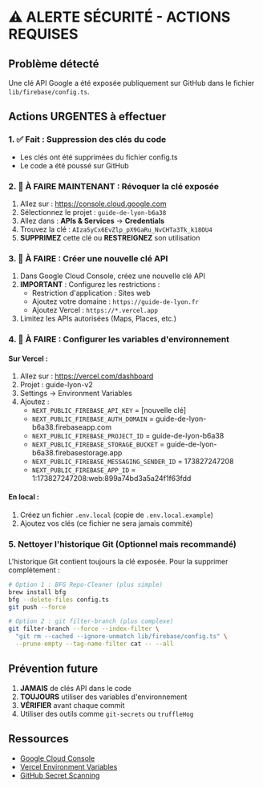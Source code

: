 # ⚠️ ALERTE SÉCURITÉ - ACTIONS REQUISES

## Problème détecté
Une clé API Google a été exposée publiquement sur GitHub dans le fichier `lib/firebase/config.ts`.

## Actions URGENTES à effectuer

### 1. ✅ Fait : Suppression des clés du code
- Les clés ont été supprimées du fichier config.ts
- Le code a été poussé sur GitHub

### 2. 🔴 À FAIRE MAINTENANT : Révoquer la clé exposée

1. Allez sur : https://console.cloud.google.com
2. Sélectionnez le projet : `guide-de-lyon-b6a38`
3. Allez dans : **APIs & Services** → **Credentials**
4. Trouvez la clé : `AIzaSyCx6EvZlp_pX9GaRu_NvCHTa3Tk_k18OU4`
5. **SUPPRIMEZ** cette clé ou **RESTREIGNEZ** son utilisation

### 3. 🔴 À FAIRE : Créer une nouvelle clé API

1. Dans Google Cloud Console, créez une nouvelle clé API
2. **IMPORTANT** : Configurez les restrictions :
   - Restriction d'application : Sites web
   - Ajoutez votre domaine : `https://guide-de-lyon.fr`
   - Ajoutez Vercel : `https://*.vercel.app`
3. Limitez les APIs autorisées (Maps, Places, etc.)

### 4. 🔴 À FAIRE : Configurer les variables d'environnement

#### Sur Vercel :
1. Allez sur : https://vercel.com/dashboard
2. Projet : guide-lyon-v2
3. Settings → Environment Variables
4. Ajoutez :
   - `NEXT_PUBLIC_FIREBASE_API_KEY` = [nouvelle clé]
   - `NEXT_PUBLIC_FIREBASE_AUTH_DOMAIN` = guide-de-lyon-b6a38.firebaseapp.com
   - `NEXT_PUBLIC_FIREBASE_PROJECT_ID` = guide-de-lyon-b6a38
   - `NEXT_PUBLIC_FIREBASE_STORAGE_BUCKET` = guide-de-lyon-b6a38.firebasestorage.app
   - `NEXT_PUBLIC_FIREBASE_MESSAGING_SENDER_ID` = 173827247208
   - `NEXT_PUBLIC_FIREBASE_APP_ID` = 1:173827247208:web:899a74bd3a5a24f1f63fdd

#### En local :
1. Créez un fichier `.env.local` (copie de `.env.local.example`)
2. Ajoutez vos clés (ce fichier ne sera jamais commité)

### 5. Nettoyer l'historique Git (Optionnel mais recommandé)

L'historique Git contient toujours la clé exposée. Pour la supprimer complètement :

```bash
# Option 1 : BFG Repo-Cleaner (plus simple)
brew install bfg
bfg --delete-files config.ts
git push --force

# Option 2 : git filter-branch (plus complexe)
git filter-branch --force --index-filter \
  "git rm --cached --ignore-unmatch lib/firebase/config.ts" \
  --prune-empty --tag-name-filter cat -- --all
```

## Prévention future

1. **JAMAIS** de clés API dans le code
2. **TOUJOURS** utiliser des variables d'environnement
3. **VÉRIFIER** avant chaque commit
4. Utiliser des outils comme `git-secrets` ou `truffleHog`

## Ressources

- [Google Cloud Console](https://console.cloud.google.com)
- [Vercel Environment Variables](https://vercel.com/docs/environment-variables)
- [GitHub Secret Scanning](https://docs.github.com/en/code-security/secret-scanning)